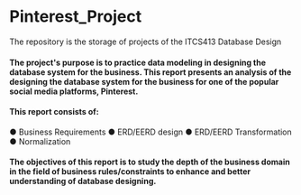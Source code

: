 # Pinterest_Project
The repository is the storage of projects of the ITCS413 Database Design

#### The project's purpose is to practice data modeling in designing the database system for the business. This report presents an analysis of the designing the database system for the business for one of the popular social media platforms, Pinterest.

#### This report consists of:
● Business Requirements
● ERD/EERD design
● ERD/EERD Transformation
● Normalization

#### The objectives of this report is to study the depth of the business domain in the field of business rules/constraints to enhance and better understanding of database designing.
